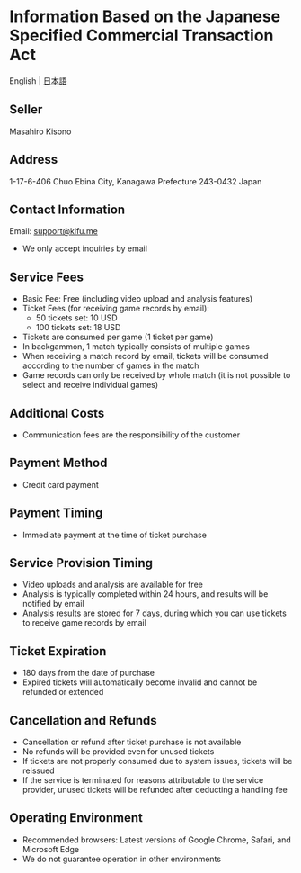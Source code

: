 # Information Based on the Japanese Specified Commercial Transaction Act

English | [日本語](TRANSACTIONS_jp.md)

## Seller
Masahiro Kisono

## Address
1-17-6-406 Chuo
Ebina City, Kanagawa Prefecture
243-0432 Japan

## Contact Information
Email: support@kifu.me
- We only accept inquiries by email

## Service Fees
- Basic Fee: Free (including video upload and analysis features)
- Ticket Fees (for receiving game records by email):
    - 50 tickets set: 10 USD
    - 100 tickets set: 18 USD
- Tickets are consumed per game (1 ticket per game)
- In backgammon, 1 match typically consists of multiple games
- When receiving a match record by email, tickets will be consumed according to the number of games in the match
- Game records can only be received by whole match (it is not possible to select and receive individual games)

## Additional Costs
- Communication fees are the responsibility of the customer

## Payment Method
- Credit card payment

## Payment Timing
- Immediate payment at the time of ticket purchase

## Service Provision Timing
- Video uploads and analysis are available for free
- Analysis is typically completed within 24 hours, and results will be notified by email
- Analysis results are stored for 7 days, during which you can use tickets to receive game records by email

## Ticket Expiration
- 180 days from the date of purchase
- Expired tickets will automatically become invalid and cannot be refunded or extended

## Cancellation and Refunds
- Cancellation or refund after ticket purchase is not available
- No refunds will be provided even for unused tickets
- If tickets are not properly consumed due to system issues, tickets will be reissued
- If the service is terminated for reasons attributable to the service provider, unused tickets will be refunded after deducting a handling fee

## Operating Environment
- Recommended browsers: Latest versions of Google Chrome, Safari, and Microsoft Edge
- We do not guarantee operation in other environments
